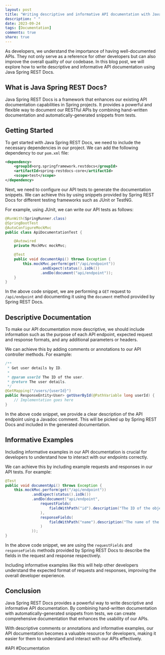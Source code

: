```yaml
---
layout: post
title: "Writing descriptive and informative API documentation with Java Spring REST Docs"
description: " "
date: 2023-09-24
tags: [Documentation]
comments: true
share: true
---
```


As developers, we understand the importance of having well-documented APIs. They not only serve as a reference for other developers but can also improve the overall quality of our codebase. In this blog post, we will explore how to write descriptive and informative API documentation using Java Spring REST Docs.

## What is Java Spring REST Docs?

Java Spring REST Docs is a framework that enhances our existing API documentation capabilities in Spring projects. It provides a powerful and flexible way to document our RESTful APIs by combining hand-written documentation and automatically-generated snippets from tests.

## Getting Started

To get started with Java Spring REST Docs, we need to include the necessary dependencies in our project. We can add the following dependency to our `pom.xml` file:

```xml
<dependency>
    <groupId>org.springframework.restdocs</groupId>
    <artifactId>spring-restdocs-core</artifactId>
    <scope>test</scope>
</dependency>
```

Next, we need to configure our API tests to generate the documentation snippets. We can achieve this by using snippets provided by Spring REST Docs for different testing frameworks such as JUnit or TestNG.

For example, using JUnit, we can write our API tests as follows:

```java
@RunWith(SpringRunner.class)
@SpringBootTest
@AutoConfigureMockMvc
public class ApiDocumentationTest {

    @Autowired
    private MockMvc mockMvc;

    @Test
    public void documentApi() throws Exception {
        this.mockMvc.perform(get("/api/endpoint"))
                .andExpect(status().isOk())
                .andDo(document("api/endpoint"));
    }
}
```

In the above code snippet, we are performing a `GET` request to `/api/endpoint` and documenting it using the `document` method provided by Spring REST Docs.

## Descriptive Documentation

To make our API documentation more descriptive, we should include information such as the purpose of each API endpoint, expected request and response formats, and any additional parameters or headers.

We can achieve this by adding comments or annotations to our API controller methods. For example:

```java
/**
 * Get user details by ID.
 *
 * @param userId The ID of the user.
 * @return The user details.
 */
@GetMapping("/users/{userId}")
public ResponseEntity<User> getUserById(@PathVariable long userId) {
    // Implementation goes here
}
```

In the above code snippet, we provide a clear description of the API endpoint using a Javadoc comment. This will be picked up by Spring REST Docs and included in the generated documentation.

## Informative Examples

Including informative examples in our API documentation is crucial for developers to understand how to interact with our endpoints correctly.

We can achieve this by including example requests and responses in our API tests. For example:

```java
@Test
public void documentApi() throws Exception {
    this.mockMvc.perform(get("/api/endpoint"))
            .andExpect(status().isOk())
            .andDo(document("api/endpoint",
                requestFields(
                    fieldWithPath("id").description("The ID of the object")
                ),
                responseFields(
                    fieldWithPath("name").description("The name of the object")
                )
            ));
}
```

In the above code snippet, we are using the `requestFields` and `responseFields` methods provided by Spring REST Docs to describe the fields in the request and response respectively.

Including informative examples like this will help other developers understand the expected format of requests and responses, improving the overall developer experience.

## Conclusion

Java Spring REST Docs provides a powerful way to write descriptive and informative API documentation. By combining hand-written documentation with automatically-generated snippets from tests, we can create comprehensive documentation that enhances the usability of our APIs.

With descriptive comments or annotations and informative examples, our API documentation becomes a valuable resource for developers, making it easier for them to understand and interact with our APIs effectively.

#API #Documentation